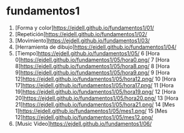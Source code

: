 # fundamentos1
1. [Forma y color]https://ejdell.github.io/fundamentos1/01/
2. [Repetición]https://ejdell.github.io/fundamentos1/02/
3. [Movimiento]https://ejdell.github.io/fundamentos1/03/
4. [Herramienta de dibujo]https://ejdell.github.io/fundamentos1/04/
5. [Tiempo]https://ejdell.github.io/fundamentos1/05/
6 [Hora 0]https://ejdell.github.io/fundamentos1/05/hora0.png/
7 [Hora 8]https://ejdell.github.io/fundamentos1/05/hora8.png/
8 [Hora 9]https://ejdell.github.io/fundamentos1/05/hora9.png/
9 [Hora 12]https://ejdell.github.io/fundamentos1/05/hora12.png/
10 [Hora 17]https://ejdell.github.io/fundamentos1/05/hora17.png/
11 [Hora 19]https://ejdell.github.io/fundamentos1/05/hora19.png/
12 [Hora 20]https://ejdell.github.io/fundamentos1/05/hora20.png/
13 [Hora 21]https://ejdell.github.io/fundamentos1/05/hora21.png/
14 [Mes 1]https://ejdell.github.io/fundamentos1/05/mes1.png/
15 [Mes 12]https://ejdell.github.io/fundamentos1/05/mes12.png/
16. [Music Video]https://ejdell.github.io/fundamentos1/06/
